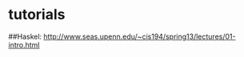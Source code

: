 # tutorials
##Haskel:
         http://www.seas.upenn.edu/~cis194/spring13/lectures/01-intro.html
         
